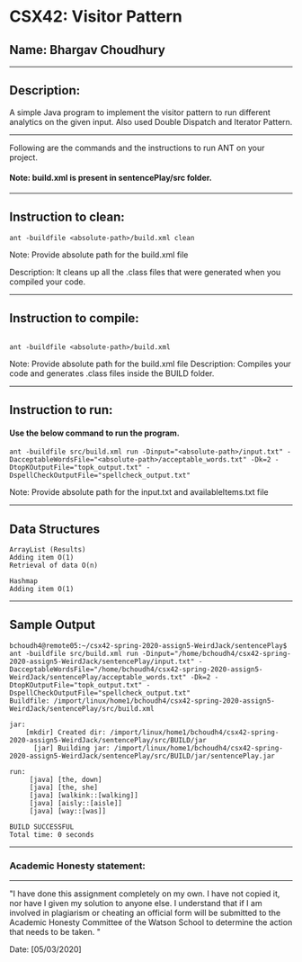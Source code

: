 
# CSX42: Visitor Pattern
## Name: Bhargav Choudhury

-----------------------------------------------------------------------
## Description:

A simple Java program to implement the visitor pattern to run different analytics on the given input. Also used Double Dispatch and Iterator Pattern.

-----------------------------------------------------------------------

Following are the commands and the instructions to run ANT on your project.
#### Note: build.xml is present in sentencePlay/src folder.

-----------------------------------------------------------------------
## Instruction to clean:

```Command: 
ant -buildfile <absolute-path>/build.xml clean
```
  
Note: Provide absolute path for the build.xml file

Description: It cleans up all the .class files that were generated when you
compiled your code.

-----------------------------------------------------------------------
## Instruction to compile:

```command line

ant -buildfile <absolute-path>/build.xml
```
Note: Provide absolute path for the build.xml file
Description: Compiles your code and generates .class files inside the BUILD folder.

-----------------------------------------------------------------------
## Instruction to run:

#### Use the below command to run the program.

```commandline
ant -buildfile src/build.xml run -Dinput="<absolute-path>/input.txt" -DacceptableWordsFile="<absolute-path>/acceptable_words.txt" -Dk=2 -DtopKOutputFile="topk_output.txt" -DspellCheckOutputFile="spellcheck_output.txt"
```
Note: Provide absolute path for the input.txt and availableItems.txt file

-----------------------------------------------------------------------

## Data Structures

```
ArrayList (Results)
Adding item O(1)
Retrieval of data O(n)

Hashmap
Adding item O(1)
```

-----------------------------------------------------------------------

## Sample Output

```
bchoudh4@remote05:~/csx42-spring-2020-assign5-WeirdJack/sentencePlay$ ant -buildfile src/build.xml run -Dinput="/home/bchoudh4/csx42-spring-2020-assign5-WeirdJack/sentencePlay/input.txt" -DacceptableWordsFile="/home/bchoudh4/csx42-spring-2020-assign5-WeirdJack/sentencePlay/acceptable_words.txt" -Dk=2 -DtopKOutputFile="topk_output.txt" -DspellCheckOutputFile="spellcheck_output.txt"
Buildfile: /import/linux/home1/bchoudh4/csx42-spring-2020-assign5-WeirdJack/sentencePlay/src/build.xml

jar:
    [mkdir] Created dir: /import/linux/home1/bchoudh4/csx42-spring-2020-assign5-WeirdJack/sentencePlay/src/BUILD/jar
      [jar] Building jar: /import/linux/home1/bchoudh4/csx42-spring-2020-assign5-WeirdJack/sentencePlay/src/BUILD/jar/sentencePlay.jar

run:
     [java] [the, down]
     [java] [the, she]
     [java] [walkink::[walking]]
     [java] [aisly::[aisle]]
     [java] [way::[was]]

BUILD SUCCESSFUL
Total time: 0 seconds

```

-----------------------------------------------------------------------
### Academic Honesty statement:
-----------------------------------------------------------------------

"I have done this assignment completely on my own. I have not copied
it, nor have I given my solution to anyone else. I understand that if
I am involved in plagiarism or cheating an official form will be
submitted to the Academic Honesty Committee of the Watson School to
determine the action that needs to be taken. "

Date: [05/03/2020]
